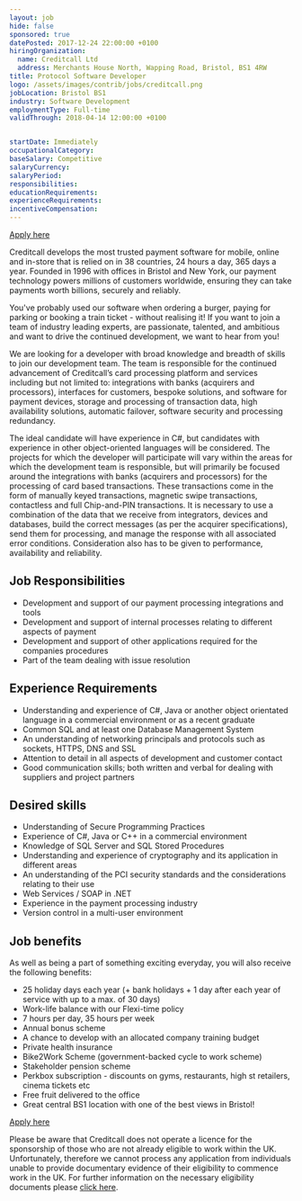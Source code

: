 ```yaml
---
layout: job
hide: false
sponsored: true
datePosted: 2017-12-24 22:00:00 +0100
hiringOrganization:
  name: Creditcall Ltd
  address: Merchants House North, Wapping Road, Bristol, BS1 4RW
title: Protocol Software Developer
logo: /assets/images/contrib/jobs/creditcall.png
jobLocation: Bristol BS1
industry: Software Development
employmentType: Full-time
validThrough: 2018-04-14 12:00:00 +0100


startDate: Immediately
occupationalCategory:
baseSalary: Competitive
salaryCurrency:
salaryPeriod:
responsibilities:
educationRequirements:
experienceRequirements:
incentiveCompensation:
---
```



<a class="btn btn--dark" href="https://creditcall.workable.com/j/77A827510E">
    Apply here
</a>

Creditcall develops the most trusted payment software for mobile, online and in-store that is relied on in 38 countries, 24 hours a day, 365 days a year. Founded in 1996 with offices in Bristol and New York, our payment technology powers millions of customers worldwide, ensuring they can take payments worth billions, securely and reliably.

You've probably used our software when ordering a burger, paying for parking or booking a train ticket - without realising it! If you want to join a team of industry leading experts, are passionate, talented, and ambitious and want to drive the continued development, we want to hear from you!

We are looking for a developer with broad knowledge and breadth of skills to join our development team. The team is responsible for the continued advancement of Creditcall’s card processing platform and services including but not limited to: integrations with banks (acquirers and processors), interfaces for customers, bespoke solutions, and software for payment devices, storage and processing of transaction data, high availability solutions, automatic failover, software security and processing redundancy.

The ideal candidate will have experience in C#, but candidates with experience in other object-oriented languages will be considered. The projects for which the developer will participate will vary within the areas for which the development team is responsible, but will primarily be focused around the integrations with banks (acquirers and processors) for the processing of card based transactions. These transactions come in the form of manually keyed transactions, magnetic swipe transactions, contactless and full Chip-and-PIN transactions. It is necessary to use a combination of the data that we receive from integrators, devices and databases, build the correct messages (as per the acquirer specifications), send them for processing, and manage the response with all associated error conditions. Consideration also has to be given to performance, availability and reliability.

## Job Responsibilities

- Development and support of our payment processing integrations and tools
- Development and support of internal processes relating to different aspects of payment
- Development and support of other applications required for the companies procedures
- Part of the team dealing with issue resolution

## Experience Requirements

- Understanding and experience of C#, Java or another object orientated language in a commercial environment or as a recent graduate
- Common SQL and at least one Database Management System
- An understanding of networking principals and protocols such as sockets, HTTPS, DNS and SSL
- Attention to detail in all aspects of development and customer contact
- Good communication skills; both written and verbal for dealing with suppliers and project partners

## Desired skills

- Understanding of Secure Programming Practices
- Experience of C#, Java or C++ in a commercial environment
- Knowledge of SQL Server and SQL Stored Procedures
- Understanding and experience of cryptography and its application in different areas
- An understanding of the PCI security standards and the considerations relating to their use
- Web Services / SOAP in .NET
- Experience in the payment processing industry
- Version control in a multi-user environment

## Job benefits

As well as being a part of something exciting everyday, you will also receive the following benefits:
- 25 holiday days each year (+ bank holidays + 1 day after each year of service with up to a max. of 30 days)
- Work-life balance with our Flexi-time policy
- 7 hours per day, 35 hours per week
- Annual bonus scheme
- A chance to develop with an allocated company training budget
- Private health insurance
- Bike2Work Scheme (government-backed cycle to work scheme)
- Stakeholder pension scheme
- Perkbox subscription - discounts on gyms, restaurants, high st retailers, cinema tickets etc
- Free fruit delivered to the office
- Great central BS1 location with one of the best views in Bristol!

<a class="btn btn--dark" href="https://creditcall.workable.com/j/77A827510E">
    Apply here
</a>

Please be aware that Creditcall does not operate a licence for the sponsorship of those who are not already eligible to work within the UK. Unfortunately, therefore we cannot process any application from individuals unable to provide documentary evidence of their eligibility to commence work in the UK. For further information on the necessary eligibility documents please [click here](bit.ly/1lbaGUx).
